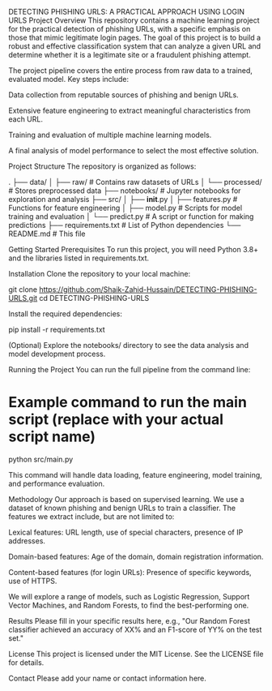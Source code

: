 DETECTING PHISHING URLS: A PRACTICAL APPROACH USING LOGIN URLS
Project Overview
This repository contains a machine learning project for the practical detection of phishing URLs, with a specific emphasis on those that mimic legitimate login pages. The goal of this project is to build a robust and effective classification system that can analyze a given URL and determine whether it is a legitimate site or a fraudulent phishing attempt.

The project pipeline covers the entire process from raw data to a trained, evaluated model. Key steps include:

Data collection from reputable sources of phishing and benign URLs.

Extensive feature engineering to extract meaningful characteristics from each URL.

Training and evaluation of multiple machine learning models.

A final analysis of model performance to select the most effective solution.

Project Structure
The repository is organized as follows:

.
├── data/
│   ├── raw/                  # Contains raw datasets of URLs
│   └── processed/            # Stores preprocessed data
├── notebooks/                # Jupyter notebooks for exploration and analysis
├── src/
│   ├── __init__.py
│   ├── features.py           # Functions for feature engineering
│   ├── model.py              # Scripts for model training and evaluation
│   └── predict.py            # A script or function for making predictions
├── requirements.txt          # List of Python dependencies
└── README.md                 # This file

Getting Started
Prerequisites
To run this project, you will need Python 3.8+ and the libraries listed in requirements.txt.

Installation
Clone the repository to your local machine:

git clone https://github.com/Shaik-Zahid-Hussain/DETECTING-PHISHING-URLS.git
cd DETECTING-PHISHING-URLS

Install the required dependencies:

pip install -r requirements.txt

(Optional) Explore the notebooks/ directory to see the data analysis and model development process.

Running the Project
You can run the full pipeline from the command line:

# Example command to run the main script (replace with your actual script name)
python src/main.py

This command will handle data loading, feature engineering, model training, and performance evaluation.

Methodology
Our approach is based on supervised learning. We use a dataset of known phishing and benign URLs to train a classifier. The features we extract include, but are not limited to:

Lexical features: URL length, use of special characters, presence of IP addresses.

Domain-based features: Age of the domain, domain registration information.

Content-based features (for login URLs): Presence of specific keywords, use of HTTPS.

We will explore a range of models, such as Logistic Regression, Support Vector Machines, and Random Forests, to find the best-performing one.

Results
Please fill in your specific results here, e.g., "Our Random Forest classifier achieved an accuracy of XX% and an F1-score of YY% on the test set."

License
This project is licensed under the MIT License. See the LICENSE file for details.

Contact
Please add your name or contact information here.
